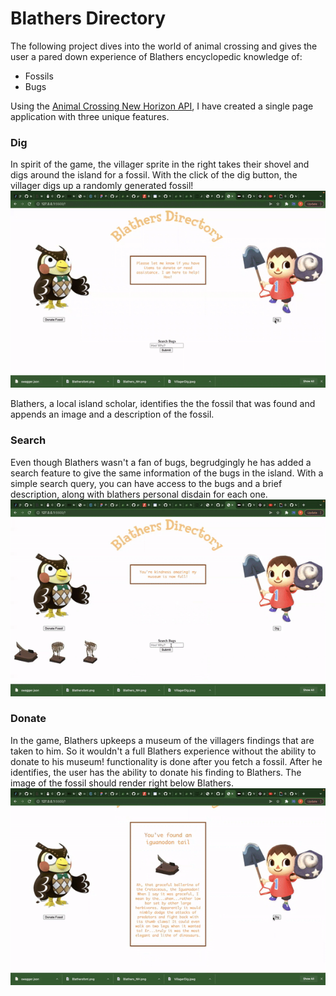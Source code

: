 # Blathers Directory

The following project dives into the world of animal crossing and gives the user a pared down experience of Blathers encyclopedic knowledge of:  
   - Fossils
   - Bugs

Using the [Animal Crossing New Horizon API](https://acnhapi.com/v1/bugs), I have created a single page application with three unique features.

### Dig
In spirit of the game, the villager sprite in the right takes their shovel and digs around the island for a fossil. 
With the click of the dig button, the villager digs up a randomly generated fossil!
![Dig](https://github.com/omgitsmiles/blathersfossils/blob/a9a4d55f06feb1598d591b898de1eebca8a09656/dig.gif)

Blathers, a local island scholar, identifies the the fossil that was found and appends an image and a description of the fossil.

### Search
Even though Blathers wasn't a fan of bugs, begrudgingly he has added a search feature to give the same information of the bugs in the island.
With a simple search query, you can have access to the bugs and a brief description, along with blathers personal disdain for each one.
![Search](https://github.com/omgitsmiles/blathersfossils/blob/6fde3ba8a81f4ba762e2c51fcd0ca701393bbb06/search.gif)

### Donate
In the game, Blathers upkeeps a museum of the villagers findings that are taken to him. So it wouldn't a full Blathers experience without the ability to donate to his museum! functionality is done after you fetch a fossil. After he identifies, the user has the ability to donate his finding to Blathers. The image of the fossil should render right below Blathers. 
![Donate](https://github.com/omgitsmiles/blathersfossils/blob/68fb563d9e47100f63b148c58e4c35c13a96dbf4/donate.gif)
